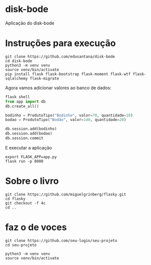 # disk-bode
Aplicação do disk-bode


# Instruções para execução

```
git clone https://github.com/edusantana/disk-bode
cd disk-bode
python3 -m venv venv
source venv/bin/activate
pip install flask flask-bootstrap flask-moment flask-wtf flask-sqlalchemy flask-migrate
```

Agora vamos adicionar valores ao banco de dados:

```python
flask shell
from app import db
db.create_all()

bodinho = ProdutoTipo("Bodinho", valor=70, quantidade=10)
bodao = ProdutoTipo("Bodão", valor=140, quantidade=20)

db.session.add(bodinho)
db.session.add(bodao)
db.session.commit
```

E executar a aplicação

```
export FLASK_APP=app.py
flask run -p 8080
```

# Sobre o livro

```
git clone https://github.com/miguelgrinberg/flasky.git
cd flasky
git checkout -f 4c
cd ..
```

# faz o de voces

```
git clone https://github.com/seu-login/seu-projeto
cd seu-projeto

python3 -m venv venv
source venv/bin/activate

```